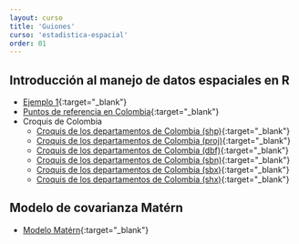```yaml
---
layout: curso
title: 'Guiones'
curso: 'estadistica-espacial'
order: 01
---
```


## Introducción al manejo de datos espaciales en R

 - [Ejemplo 1](/estadistica-espacial/guiones/intro_espacial.html){:target="_blank"}
 - [Puntos de referencia en Colombia](./guiones/ciudades_de_colombia.xlsx){:target="_blank"}
 - Croquis de Colombia
   * [Croquis de los departamentos de Colombia (shp)](./guiones/COL_adm1.shp){:target="_blank"}
   * [Croquis de los departamentos de Colombia (proj)](./guiones/COL_adm1.prj){:target="_blank"}
   * [Croquis de los departamentos de Colombia (dbf)](./guiones/COL_adm1.dbf){:target="_blank"}
   * [Croquis de los departamentos de Colombia (sbn)](./guiones/COL_adm1.sbn){:target="_blank"}
   * [Croquis de los departamentos de Colombia (sbx)](./guiones/COL_adm1.sbx){:target="_blank"}
   * [Croquis de los departamentos de Colombia (shx)](./guiones/COL_adm1.shx){:target="_blank"}

## Modelo de covarianza Matérn

 - [Modelo Matérn](./guiones/modeloMatérn.html){:target="_blank"}
